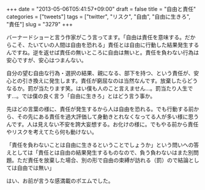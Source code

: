 +++
date = "2013-05-06T05:41:57+09:00"
draft = false
title = "自由と責任"
categories = ["tweets"]
tags = ["twitter", "リスク", "自由", "自由に生きろ", "責任"]
slug = "3279"
+++

バーナードショーと言う作家がこう言ってます。「自由は責任を意味する。だからこそ、たいていの人間は自由を恐れる」責任とは自由に行動した結果発生するんですね。逆を返せば責任の無いところに自由は無いと。責任を負わない行為は安心ですが、安心はつまんない。

自分の望む自由な行為・選択の結果、親になる、部下を持つ、という責任が、安心との引き換えに発生します。責任が窮屈なのは当然なんです。放棄したらどうなるか。罰が当たります笑。はい僕も人のこと言えません…。罰当たり人生です…。では僕の良く言う「自由に生きろ」とはどう言う事か。

先ほどの言葉の様に、責任が発生するから人は自由を恐れる。でも行動する前から、その先にある責任を過大評価して身動きとれなくなってる人が多い様に思うんです。人は見えない不安を誇大妄想する。お化けの様に。でもやる前から責任やリスクを考えてたら何も動けない。

「責任を負わないことは自由に生きるということでしょうか」という問いへの答えとしては「責任とは自由の結果発生するものなので、負う負わないはまた別問題。ただ責任を放棄した場合、別の形で自由の束縛が訪れる（罰）ので結論としては自由では無い」

はい、お前が言うな感満載のポエムでした。
